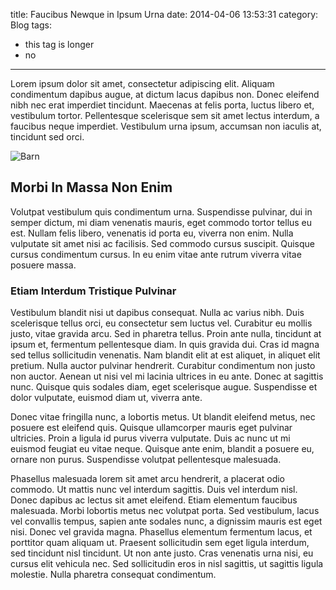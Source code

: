 title: Faucibus Newque in Ipsum Urna
date: 2014-04-06 13:53:31
category: Blog
tags: 
  - this tag is longer
  - no
---

Lorem ipsum dolor sit amet, consectetur adipiscing elit. Aliquam condimentum dapibus augue, at dictum lacus dapibus non. Donec eleifend nibh nec erat imperdiet tincidunt. Maecenas at felis porta, luctus libero et, vestibulum tortor. Pellentesque scelerisque sem sit amet lectus interdum, a faucibus neque imperdiet. Vestibulum urna ipsum, accumsan non iaculis at, tincidunt sed orci.

<!-- more -->

![Barn](/assets/barn.jpg "It is a barn")

## Morbi In Massa Non Enim
Volutpat vestibulum quis condimentum urna. Suspendisse pulvinar, dui in semper dictum, mi diam venenatis mauris, eget commodo tortor tellus eu est. Nullam felis libero, venenatis id porta eu, viverra non enim. Nulla vulputate sit amet nisi ac facilisis. Sed commodo cursus suscipit. Quisque cursus condimentum cursus. In eu enim vitae ante rutrum viverra vitae posuere massa.

### Etiam Interdum Tristique Pulvinar
Vestibulum blandit nisi ut dapibus consequat. Nulla ac varius nibh. Duis scelerisque tellus orci, eu consectetur sem luctus vel. Curabitur eu mollis justo, vitae gravida arcu. Sed in pharetra tellus. Proin ante nulla, tincidunt at ipsum et, fermentum pellentesque diam. In quis gravida dui. Cras id magna sed tellus sollicitudin venenatis. Nam blandit elit at est aliquet, in aliquet elit pretium. Nulla auctor pulvinar hendrerit. Curabitur condimentum non justo non auctor. Aenean ut nisi vel mi lacinia ultrices in eu ante. Donec at sagittis nunc. Quisque quis sodales diam, eget scelerisque augue. Suspendisse et dolor vulputate, euismod diam ut, viverra ante.

Donec vitae fringilla nunc, a lobortis metus. Ut blandit eleifend metus, nec posuere est eleifend quis. Quisque ullamcorper mauris eget pulvinar ultricies. Proin a ligula id purus viverra vulputate. Duis ac nunc ut mi euismod feugiat eu vitae neque. Quisque ante enim, blandit a posuere eu, ornare non purus. Suspendisse volutpat pellentesque malesuada.

Phasellus malesuada lorem sit amet arcu hendrerit, a placerat odio commodo. Ut mattis nunc vel interdum sagittis. Duis vel interdum nisl. Donec dapibus ac lectus sit amet eleifend. Etiam elementum faucibus malesuada. Morbi lobortis metus nec volutpat porta. Sed vestibulum, lacus vel convallis tempus, sapien ante sodales nunc, a dignissim mauris est eget nisi. Donec vel gravida magna. Phasellus elementum fermentum lacus, et porttitor quam aliquam ut. Praesent sollicitudin sem eget ligula interdum, sed tincidunt nisl tincidunt. Ut non ante justo. Cras venenatis urna nisi, eu cursus elit vehicula nec. Sed sollicitudin eros in nisl sagittis, ut sagittis ligula molestie. Nulla pharetra consequat condimentum.